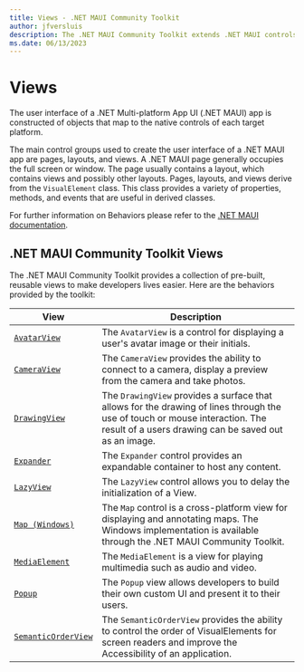 ```yaml
---
title: Views - .NET MAUI Community Toolkit
author: jfversluis
description: The .NET MAUI Community Toolkit extends .NET MAUI controls.
ms.date: 06/13/2023
---
```


# Views

The user interface of a .NET Multi-platform App UI (.NET MAUI) app is constructed of objects that map to the native controls of each target platform.

The main control groups used to create the user interface of a .NET MAUI app are pages, layouts, and views. A .NET MAUI page generally occupies the full screen or window. The page usually contains a layout, which contains views and possibly other layouts. Pages, layouts, and views derive from the `VisualElement` class. This class provides a variety of properties, methods, and events that are useful in derived classes.

For further information on Behaviors please refer to the [.NET MAUI documentation](/dotnet/maui/user-interface/controls/).

## .NET MAUI Community Toolkit Views

The .NET MAUI Community Toolkit provides a collection of pre-built, reusable views to make developers lives easier. Here are the behaviors provided by the toolkit:

| View | Description |
| --------- | ----------- |
| [`AvatarView`](AvatarView.md) | The `AvatarView` is a control for displaying a user's avatar image or their initials. |
| [`CameraView`](camera-view.md) | The `CameraView` provides the ability to connect to a camera, display a preview from the camera and take photos. |
| [`DrawingView`](DrawingView.md) | The `DrawingView` provides a surface that allows for the drawing of lines through the use of touch or mouse interaction. The result of a users drawing can be saved out as an image. |
| [`Expander`](Expander.md) | The `Expander` control provides an expandable container to host any content. |
| [`LazyView`](LazyView.md) | The `LazyView` control allows you to delay the initialization of a View.|
| [`Map (Windows)`](Map.md) | The `Map` control is a cross-platform view for displaying and annotating maps. The Windows implementation is available through the .NET MAUI Community Toolkit. |
| [`MediaElement`](MediaElement.md) | The `MediaElement` is a view for playing multimedia such as audio and video. |
| [`Popup`](Popup.md) | The `Popup` view allows developers to build their own custom UI and present it to their users. |
| [`SemanticOrderView`](semantic-order-view.md) | The `SemanticOrderView` provides the ability to control the order of VisualElements for screen readers and improve the Accessibility of an application. |
